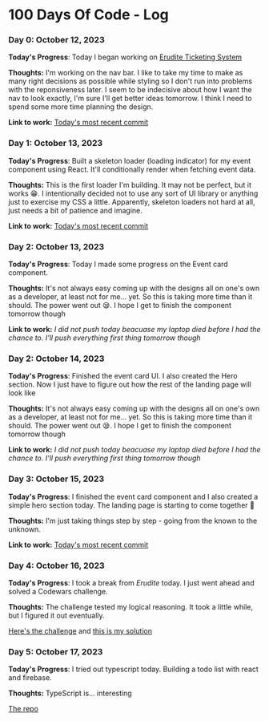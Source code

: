 # 100 Days Of Code - Log

### Day 0: October 12, 2023

**Today's Progress**: Today I began working on [Erudite Ticketing System](https://github.com/memoye/erudite-ticketing-system)

**Thoughts:** I'm working on the nav bar. I like to take my time to make as many right decisions as possible while styling so I don't run into problems with the reponsiveness later. I seem to be indecisive about how I want the nav to look exactly, I'm sure I'll get better ideas tomorrow. I think I need to spend some more time planning the design.

**Link to work:** [Today's most recent commit](https://github.com/memoye/erudite-ticketing-system/commit/502c3a4798462f392252bd4dc9294259c267c317)

### Day 1: October 13, 2023

**Today's Progress**: Built a skeleton loader (loading indicator) for my event component using React. It'll conditionally render when fetching event data.

**Thoughts:** This is the first loader I'm building. It may not be perfect, but it works 😁. I intentionally decided not to use any sort of UI library or anything just to exercise my CSS a little. Apparently, skeleton loaders not hard at all, just needs a bit of patience and imagine.

**Link to work:** [Today's most recent commit](https://github.com/memoye/erudite-ticketing-system/commit/4dd6bffd1107be8317b5d349d5b13021ace88f84)

### Day 2: October 13, 2023

**Today's Progress**: Today I made some progress on the Event card component.

**Thoughts:** It's not always easy coming up with the designs all on one's own as a developer, at least not for me... yet. So this is taking more time than it should. The power went out 😪. I hope I get to finish the component tomorrow though

**Link to work:** _I did not push today beacuase my laptop died before I had the chance to. I'll push everything first thing tomorrow though_

### Day 2: October 14, 2023

**Today's Progress**: Finished the event card UI. I also created the Hero section. Now I just have to figure out how the rest of the landing page will look like

**Thoughts:** It's not always easy coming up with the designs all on one's own as a developer, at least not for me... yet. So this is taking more time than it should. The power went out 😪. I hope I get to finish the component tomorrow though

**Link to work:** _I did not push today beacuase my laptop died before I had the chance to. I'll push everything first thing tomorrow though_

### Day 3: October 15, 2023

**Today's Progress**: I finished the event card component and I also created a simple hero section today. The landing page is starting to come together 🙂

**Thoughts:** I'm just taking things step by step - going from the known to the unknown.

**Link to work:** [Today's most recent commit](https://github.com/memoye/erudite-ticketing-system/commit/286053176a9052b8229bcc33a5ab7586fc86dd80)

### Day 4: October 16, 2023

**Today's Progress**: I took a break from _Erudite_ today. I just went ahead and solved a Codewars challenge.

**Thoughts:** The challenge tested my logical reasoning. It took a little while, but I figured it out eventually.

[Here's the challenge](https://www.codewars.com/kata/5a1ebe0d46d843454100004c/train/javascript) and [this is my solution](https://www.codewars.com/kata/reviews/5a1f395d2d2f855d29003622/groups/652d4e9bb975a80001696cb6)

### Day 5: October 17, 2023

**Today's Progress**: I tried out typescript today. Building a todo list with react and firebase.

**Thoughts:** TypeScript is... interesting

[The repo](https://github.com/memoye/react-firebase-todo)
